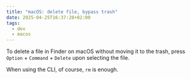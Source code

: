 ```yaml
---
title: "macOS: delete file, bypass trash"
date: 2025-04-25T16:37:28+02:00
tags:
  - dev
  - macos
---
```


To delete a file in Finder on macOS without moving it to the trash, press
`Option` + `Command` + `Delete` upon selecting the file.

When using the CLI, of course, `rm` is enough.
